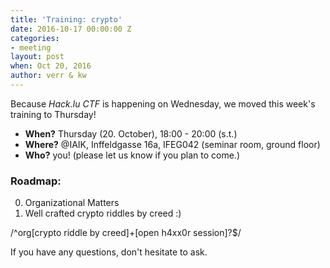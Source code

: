 ```yaml
---
title: 'Training: crypto'
date: 2016-10-17 00:00:00 Z
categories:
- meeting
layout: post
when: Oct 20, 2016
author: verr & kw
---
```


Because  *Hack.lu CTF* is happening on Wednesday, we moved this week's training to Thursday!

* **When?** Thursday (20. October), 18:00 - 20:00 (s.t.)
* **Where?** @IAIK, Inffeldgasse 16a, IFEG042 (seminar room, ground floor)
* **Who?** you! (please let us know if you plan to come.)


### Roadmap:

0. Organizational Matters
1. Well crafted crypto riddles by creed :)

/^org[crypto riddle by creed]+[open h4xx0r session]?$/

If you have any questions, don't hesitate to ask.
